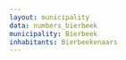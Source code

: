 ```yaml
---
layout: municipality
data: numbers_bierbeek
municipality: Bierbeek
inhabitants: Bierbeekenaars
---
```

